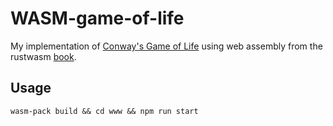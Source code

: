 # WASM-game-of-life

My implementation of [Conway's Game of Life](https://en.wikipedia.org/wiki/Conway%27s_Game_of_Life) using web assembly from the rustwasm [book](https://rustwasm.github.io/docs/book/game-of-life/rules.html).

## Usage

`wasm-pack build && cd www && npm run start`
